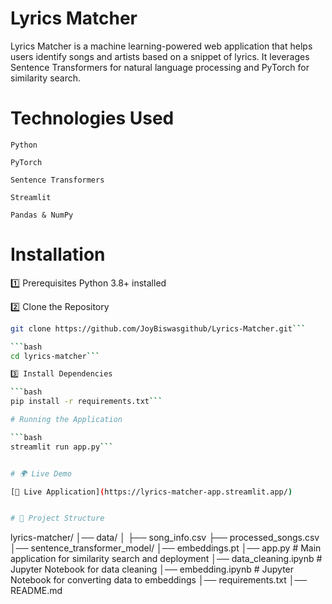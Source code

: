 # **Lyrics Matcher**
Lyrics Matcher is a machine learning-powered web application that helps users identify songs and artists based on a snippet of lyrics. It leverages Sentence Transformers for natural language processing and PyTorch for similarity search.


# Technologies Used
```
Python 

PyTorch 

Sentence Transformers 

Streamlit 

Pandas & NumPy 
```

#  Installation

1️⃣ Prerequisites 
Python 3.8+ installed 


2️⃣ Clone the Repository
```bash
git clone https://github.com/JoyBiswasgithub/Lyrics-Matcher.git```

```bash
cd lyrics-matcher```

3️⃣ Install Dependencies

```bash
pip install -r requirements.txt```

# Running the Application

```bash
streamlit run app.py```


# 🌍 Live Demo

[🔗 Live Application](https://lyrics-matcher-app.streamlit.app/)


# 📂 Project Structure
```
lyrics-matcher/
│── data/
│   ├── song_info.csv
    ├── processed_songs.csv
│── sentence_transformer_model/
│── embeddings.pt
│── app.py  # Main application for similarity search and deployment
│── data_cleaning.ipynb  # Jupyter Notebook for data cleaning
│── embedding.ipynb  # Jupyter Notebook for converting data to embeddings
│── requirements.txt
│── README.md
```
